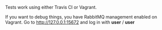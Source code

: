 Tests work using either Travis CI or Vagrant.

If you want to debug things, you have RabbitMQ management enabled on Vagrant. Go to http://127.0.0.1:15672 and log in with **user** / **user**

